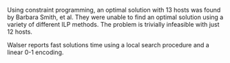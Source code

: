 Using constraint programming, an optimal solution with 13 hosts was found by Barbara Smith, et al. They were unable to find an optimal solution using a variety of different ILP methods. The problem is trivially infeasible with just 12 hosts.

Walser reports fast solutions time using a local search procedure and a linear 0-1 encoding.
